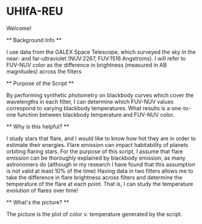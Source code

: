 # UHIfA-REU
Welcome! 

** Background Info **

I use data from the GALEX Space Telescope, which surveyed the sky in the near- and far-ultraviolet (NUV:2267, FUV:1516 Angstroms). 
I will refer to FUV-NUV color as the difference in brightness (measured in AB magnitudes) across the filters

** Purpose of the Script ** 

By performing synthetic photometry on blackbody curves which cover the wavelengths in each filter, I can determine
which FUV-NUV values correspond to varying blackbody temperatures. 
What results is a one-to-one function between blackbody temperature and FUV-NUV color. 

** Why is this helpful? **

I study stars that flare, and I would like to know how hot they are in order to estimate their energies. 
Flare emission can impact habitability of planets orbiting flaring stars. 
For the purpose of this script, I assume that flare emission can be thoroughly explained by blackbody emission, as many astronomers do
(although in my research I have found that this assumption is not valid at least 10% of the time)
Having data in two filters allows me to take the difference in flare brightness across filters and determine the temperature of the flare at each point. 
That is, I can study the temperature evolution of flares over time!

** What's the picture? ** 

The picture is the plot of color v. temperature generated by the script. 
